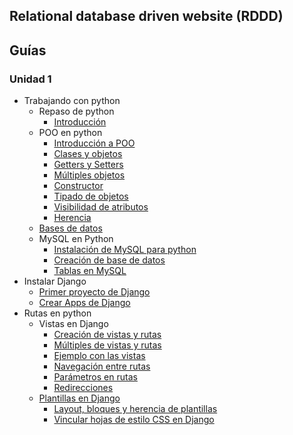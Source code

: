 ## Relational database driven website (RDDD)

## Guías

### Unidad 1
* Trabajando con python 
  * Repaso de python
    * [Introducción](guias/repaso-python/introduccion.md)
  * POO en python
    * [Introducción a POO](guias/poo-python/introduccion-poo.md)
    * [Clases y objetos](guias/poo-python/clases-objetos.md)
    * [Getters y Setters](guias/poo-python/getters-setters.md)
    * [Múltiples objetos](guias/poo-python/multiples-objetos.md)
    * [Constructor](guias/poo-python/constructor.md)
    * [Tipado de objetos](guias/poo-python/tipado-objetos.md)
    * [Visibilidad de atributos](guias/poo-python/visibilidad-atributos.md)
    * [Herencia](guias/poo-python/herencia.md)
  * [Bases de datos](guias/bases-de-datos.md)
  * MySQL en Python
    * [Instalación de MySQL para python](guias/mysql-python.md)
    * [Creación de base de datos](guias/creacion-bd.md)
    * [Tablas en MySQL](guias/tablas-mysql.md)
* Instalar Django 
  * [Primer proyecto de Django](guias/primer-proyecto-Django.md)
  * [Crear Apps de Django](guias/apps-Django.md)
* Rutas en python 
  * Vistas en Django
    * [Creación de vistas y rutas](guias/vistas.md)
    * [Múltiples de vistas y rutas](guias/multiples-vistas.md)
    * [Ejemplo con las vistas](guias/ejemplo-vistas.md)
    * [Navegación entre rutas](guias/navegacion-rutas.md)
    * [Parámetros en rutas](guias/parametros-rutas.md)
    * [Redirecciones](guias/redirecciones.md)
  * [Plantillas en Django](guias/plantillas-Django.md)
    * [Layout, bloques y herencia de plantillas](guias/layout-bloques.md)
    * [Vincular hojas de estilo CSS en Django](guias/css-en-django.md)